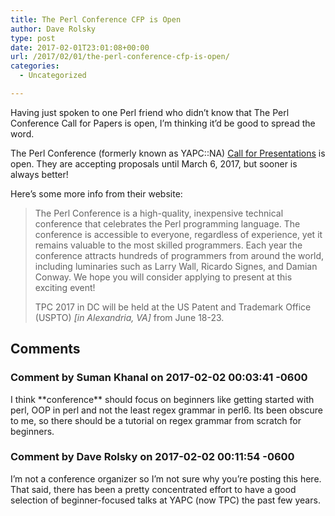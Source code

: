 ```yaml
---
title: The Perl Conference CFP is Open
author: Dave Rolsky
type: post
date: 2017-02-01T23:01:08+00:00
url: /2017/02/01/the-perl-conference-cfp-is-open/
categories:
  - Uncategorized

---
```

Having just spoken to one Perl friend who didn&#8217;t know that The Perl Conference Call for Papers is open, I&#8217;m thinking it&#8217;d be good to spread the word.

The Perl Conference (formerly known as YAPC::NA) [Call for Presentations][1] is open. They are accepting proposals until March 6, 2017, but sooner is always better!

Here&#8217;s some more info from their website:

> The Perl Conference is a high-quality, inexpensive technical conference that celebrates the Perl programming language. The conference is accessible to everyone, regardless of experience, yet it remains valuable to the most skilled programmers. Each year the conference attracts hundreds of programmers from around the world, including luminaries such as Larry Wall, Ricardo Signes, and Damian Conway. We hope you will consider applying to present at this exciting event!
> 
> TPC 2017 in DC will be held at the US Patent and Trademark Office (USPTO) _[in Alexandria, VA]_ from June 18-23.

 [1]: http://www.perlconference.us/tpc-2017-dc/cfp/

## Comments

### Comment by Suman Khanal on 2017-02-02 00:03:41 -0600
I think \*\*conference\*\* should focus on beginners like getting started with perl, OOP in perl and not the least regex grammar in perl6. Its been obscure to me, so there should be a tutorial on regex grammar from scratch for beginners.

### Comment by Dave Rolsky on 2017-02-02 00:11:54 -0600
I&#8217;m not a conference organizer so I&#8217;m not sure why you&#8217;re posting this here. That said, there has been a pretty concentrated effort to have a good selection of beginner-focused talks at YAPC (now TPC) the past few years.